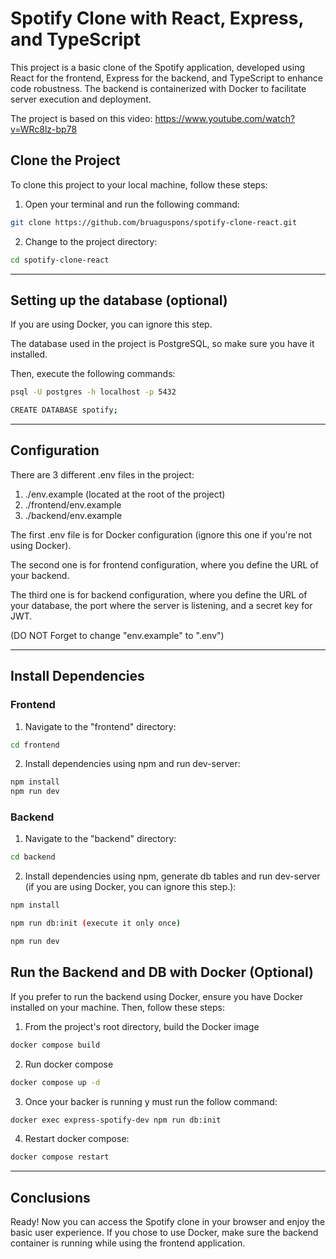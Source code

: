 # Spotify Clone with React, Express, and TypeScript

This project is a basic clone of the Spotify application, developed using React for the frontend, Express for the backend, and TypeScript to enhance code robustness. The backend is containerized with Docker to facilitate server execution and deployment.

The project is based on this video: https://www.youtube.com/watch?v=WRc8lz-bp78

## Clone the Project

To clone this project to your local machine, follow these steps:

1. Open your terminal and run the following command:

```bash
git clone https://github.com/bruaguspons/spotify-clone-react.git
```

2. Change to the project directory:

```bash
cd spotify-clone-react
```

---

## Setting up the database  (optional)
If you are using Docker, you can ignore this step.

The database used in the project is PostgreSQL, so make sure you have it installed.

Then, execute the following commands:

```bash
psql -U postgres -h localhost -p 5432
```

```bash
CREATE DATABASE spotify;
```

---

## Configuration

There are 3 different .env files in the project:
1. ./env.example (located at the root of the project)
2. ./frontend/env.example
3. ./backend/env.example

The first .env file is for Docker configuration (ignore this one if you're not using Docker).

The second one is for frontend configuration, where you define the URL of your backend.

The third one is for backend configuration, where you define the URL of your database, the port where the server is listening, and a secret key for JWT.

(DO NOT Forget to change "env.example" to ".env")

---

## Install Dependencies

### Frontend

1. Navigate to the "frontend" directory:
```bash
cd frontend
```

2. Install dependencies using npm and run dev-server:
```bash
npm install
npm run dev
```

### Backend

1. Navigate to the "backend" directory:
```bash
cd backend
```

2. Install dependencies using npm, generate db tables and run dev-server (if you are using Docker, you can ignore this step.):
```bash
npm install

npm run db:init (execute it only once)

npm run dev
```

## Run the Backend and DB with Docker (Optional)
If you prefer to run the backend using Docker, ensure you have Docker installed on your machine. Then, follow these steps:

1. From the project's root directory, build the Docker image

```bash
docker compose build
```

2. Run docker compose
```bash
docker compose up -d
```

3. Once your backer is running y must run the follow command:
```bash
docker exec express-spotify-dev npm run db:init
```

4. Restart docker compose:
```bash
docker compose restart
```

---
## Conclusions

Ready! Now you can access the Spotify clone in your browser and enjoy the basic user experience. If you chose to use Docker, make sure the backend container is running while using the frontend application.